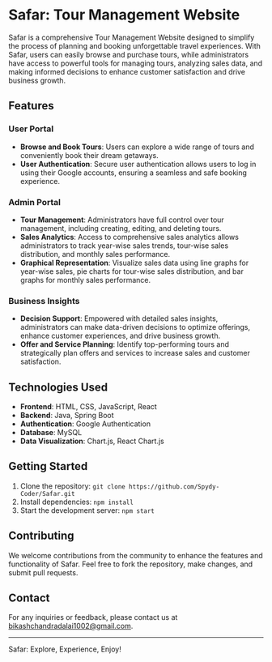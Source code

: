# Safar: Tour Management Website

Safar is a comprehensive Tour Management Website designed to simplify the process of planning and booking unforgettable travel experiences. With Safar, users can easily browse and purchase tours, while administrators have access to powerful tools for managing tours, analyzing sales data, and making informed decisions to enhance customer satisfaction and drive business growth.

## Features

### User Portal
- **Browse and Book Tours**: Users can explore a wide range of tours and conveniently book their dream getaways.
- **User Authentication**: Secure user authentication allows users to log in using their Google accounts, ensuring a seamless and safe booking experience.

### Admin Portal
- **Tour Management**: Administrators have full control over tour management, including creating, editing, and deleting tours.
- **Sales Analytics**: Access to comprehensive sales analytics allows administrators to track year-wise sales trends, tour-wise sales distribution, and monthly sales performance.
- **Graphical Representation**: Visualize sales data using line graphs for year-wise sales, pie charts for tour-wise sales distribution, and bar graphs for monthly sales performance.

### Business Insights
- **Decision Support**: Empowered with detailed sales insights, administrators can make data-driven decisions to optimize offerings, enhance customer experiences, and drive business growth.
- **Offer and Service Planning**: Identify top-performing tours and strategically plan offers and services to increase sales and customer satisfaction.

## Technologies Used
- **Frontend**: HTML, CSS, JavaScript, React
- **Backend**: Java, Spring Boot
- **Authentication**: Google Authentication
- **Database**: MySQL
- **Data Visualization**: Chart.js, React Chart.js

## Getting Started
1. Clone the repository: `git clone https://github.com/Spydy-Coder/Safar.git`
2. Install dependencies: `npm install`
3. Start the development server: `npm start`

## Contributing
We welcome contributions from the community to enhance the features and functionality of Safar. Feel free to fork the repository, make changes, and submit pull requests.

## Contact
For any inquiries or feedback, please contact us at [bikashchandradalai1002@gmail.com](mailto:bikashchandradalai1002@gmail.com).

---

Safar: Explore, Experience, Enjoy!
